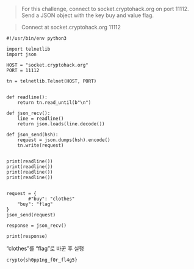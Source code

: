 >For this challenge, connect to socket.cryptohack.org on port 11112. Send a JSON object with the key buy and value flag.

>Connect at socket.cryptohack.org 11112


```
#!/usr/bin/env python3

import telnetlib
import json

HOST = "socket.cryptohack.org"
PORT = 11112

tn = telnetlib.Telnet(HOST, PORT)


def readline():
    return tn.read_until(b"\n")

def json_recv():
    line = readline()
    return json.loads(line.decode())

def json_send(hsh):
    request = json.dumps(hsh).encode()
    tn.write(request)


print(readline())
print(readline())
print(readline())
print(readline())


request = {
		#"buy": "clothes"
    "buy": "flag"
}
json_send(request)

response = json_recv()

print(response)
```

“clothes”를 “flag”로 바꾼 후 실행

`crypto{sh0pp1ng_f0r_fl4g5}`